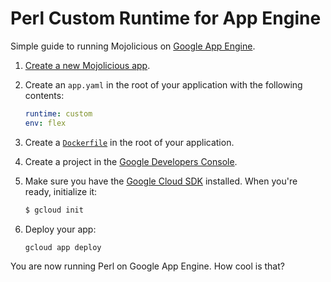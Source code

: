 # Perl Custom Runtime for App Engine

Simple guide to running Mojolicious on [Google App Engine](https://cloud.google.com/appengine).

1. [Create a new Mojolicious app](http://www.mojolicious.org/).

2. Create an `app.yaml` in the root of your application with the following contents:

    ```yaml
    runtime: custom
    env: flex
    ```

3. Create a [`Dockerfile`](Dockerfile) in the root of your application.

4. Create a project in the [Google Developers Console](https://console.developers.google.com/).

5. Make sure you have the [Google Cloud SDK](https://cloud.google.com/sdk/) installed.  When you're ready, initialize it:

    ```sh
    $ gcloud init
    ```

6. Deploy your app:

    ```sh
    gcloud app deploy
    ```

You are now running Perl on Google App Engine. How cool is that?